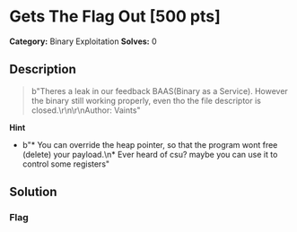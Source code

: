 # Gets The Flag Out [500 pts]

**Category:** Binary Exploitation
**Solves:** 0

## Description
>b"Theres a leak in our feedback BAAS(Binary as a Service). However the binary still working properly, even tho the file descriptor is closed.\r\n\r\nAuthor: Vaints"

**Hint**
* b"* You can override the heap pointer, so that the program wont free (delete) your payload.\n* Ever heard of csu? maybe you can use it to control some registers"

## Solution

### Flag

